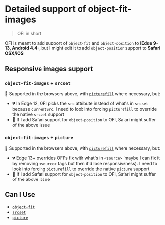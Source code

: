 # Detailed support of object-fit-images

> OFI in short

OFI is meant to add support of `object-fit` and `object-position` to **IEdge 9-13, Android 4.4-**, but I might edit it to add `object-position` support to **Safari OSX/iOS**

## Responsive images support

### `object-fit-images` + `srcset` 

💚 Supported in the browsers above, with [`picturefill`](https://github.com/scottjehl/picturefill) where necessary, but:

* 💔 In Edge 12, OFI picks the `src` attribute instead of what's in `srcset` because `currentSrc`. I need to look into forcing `picturefill` to override the native `srcset` support
* 💛 If I add Safari support for `object-position` to OFI, Safari might suffer of the above issue

### `object-fit-images` + `picture`

💚 Supported in the browsers above, with [`picturefill`](https://github.com/scottjehl/picturefill) where necessary, but:

* 💔 Edge 13+ overrides OFI's fix with what's in `<source>` (maybe I can fix it by removing `<source>` tags but then it'd lose responsiveness). I need to look into forcing `picturefill` to override the native `picture` support
* 💛 If I add Safari support for `object-position` to OFI, Safari might suffer of the above issue

## Can I Use

* [`object-fit`](http://caniuse.com/#feat=object-fit)
* [`srcset`](http://caniuse.com/#feat=srcset)
* [`picture`](http://caniuse.com/#feat=picture)
